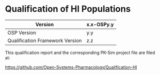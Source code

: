 # Qualification of HI Populations



| Version                                         | x.x-OSPy.y                                                   |
| ----------------------------------------------- | ------------------------------------------------------------ |
| OSP Version                                     | y.y                                                          |
| Qualification Framework Version                 | z.z                                                          |



This qualification report and the corresponding PK-Sim project file are filed at:

https://github.com/Open-Systems-Pharmacology/Qualification-HI
